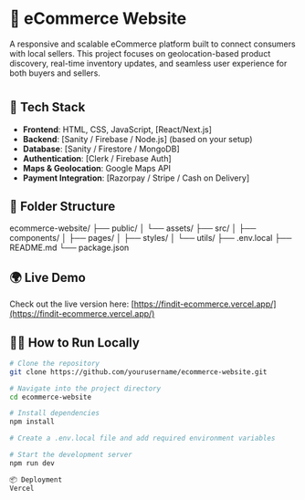 # 🛒 eCommerce Website

A responsive and scalable eCommerce platform built to connect consumers with local sellers. This project focuses on geolocation-based product discovery, real-time inventory updates, and seamless user experience for both buyers and sellers.

#

## 🧰 Tech Stack

- **Frontend**: HTML, CSS, JavaScript, [React/Next.js]
- **Backend**: [Sanity / Firebase / Node.js] (based on your setup)
- **Database**: [Sanity / Firestore / MongoDB]
- **Authentication**: [Clerk / Firebase Auth]
- **Maps & Geolocation**: Google Maps API
- **Payment Integration**: [Razorpay / Stripe / Cash on Delivery]

## 📁 Folder Structure

ecommerce-website/
├── public/
│ └── assets/
├── src/
│ ├── components/
│ ├── pages/
│ ├── styles/
│ └── utils/
├── .env.local
├── README.md
└── package.json

## 🌍 Live Demo

Check out the live version here: [https://findit-ecommerce.vercel.app/](https://findit-ecommerce.vercel.app/)

## 🧑‍💻 How to Run Locally

```bash
# Clone the repository
git clone https://github.com/yourusername/ecommerce-website.git

# Navigate into the project directory
cd ecommerce-website

# Install dependencies
npm install

# Create a .env.local file and add required environment variables

# Start the development server
npm run dev

📦 Deployment
Vercel

```
